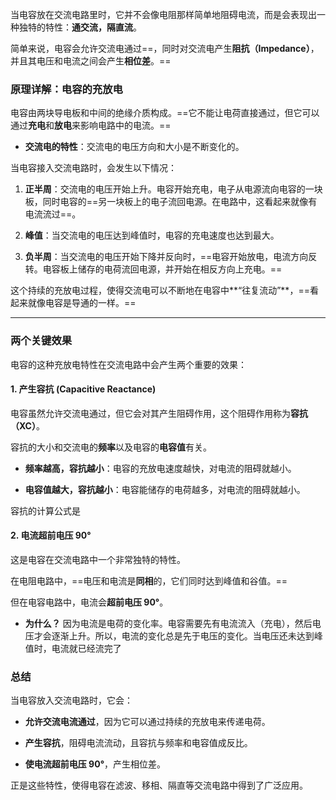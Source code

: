 当电容放在交流电路里时，它并不会像电阻那样简单地阻碍电流，而是会表现出一种独特的特性：**通交流，隔直流**。

简单来说，电容会允许交流电通过==，同时对交流电产生**阻抗（Impedance）**，并且其电压和电流之间会产生**相位差**。==

### 原理详解：电容的充放电

电容由两块导电板和中间的绝缘介质构成。==它不能让电荷直接通过，但它可以通过**充电**和**放电**来影响电路中的电流。==

- **交流电的特性**：交流电的电压方向和大小是不断变化的。
    

当电容接入交流电路时，会发生以下情况：

1. **正半周**：交流电的电压开始上升。电容开始充电，电子从电源流向电容的一块板，同时电容的==另一块板上的电子流回电源。在电路中，这看起来就像有电流流过==。
    
2. **峰值**：当交流电的电压达到峰值时，电容的充电速度也达到最大。
    
3. **负半周**：当交流电的电压开始下降并反向时，==电容开始放电，电流方向反转。电容板上储存的电荷流回电源，并开始在相反方向上充电。==
    

这个持续的充放电过程，使得交流电可以不断地在电容中**“往复流动”**，==看起来就像电容是导通的一样。==

---

### 两个关键效果

电容的这种充放电特性在交流电路中会产生两个重要的效果：

#### 1. 产生容抗 (Capacitive Reactance)

电容虽然允许交流电通过，但它会对其产生阻碍作用，这个阻碍作用称为**容抗（XC​）**。

容抗的大小和交流电的**频率**以及电容的**电容值**有关。

- **频率越高，容抗越小**：电容的充放电速度越快，对电流的阻碍就越小。
    
- **电容值越大，容抗越小**：电容能储存的电荷越多，对电流的阻碍就越小。
    

容抗的计算公式是


#### 2. 电流超前电压 90°

这是电容在交流电路中一个非常独特的特性。

在电阻电路中，==电压和电流是**同相**的，它们同时达到峰值和谷值。==

但在电容电路中，电流会**超前电压 90°**。

- **为什么？** 因为电流是电荷的变化率。电容需要先有电流流入（充电），然后电压才会逐渐上升。所以，电流的变化总是先于电压的变化。当电压还未达到峰值时，电流就已经流完了

### 总结

当电容放入交流电路时，它会：

- **允许交流电流通过**，因为它可以通过持续的充放电来传递电荷。
    
- **产生容抗**，阻碍电流流动，且容抗与频率和电容值成反比。
    
- **使电流超前电压 90°**，产生相位差。
    

正是这些特性，使得电容在滤波、移相、隔直等交流电路中得到了广泛应用。